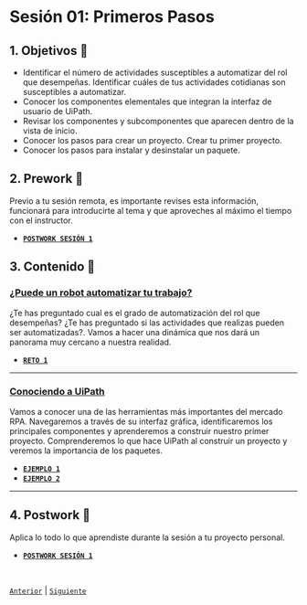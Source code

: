 # Sesión 01: Primeros Pasos

<div>


## 1. Objetivos :dart:

- Identificar el número de actividades susceptibles a automatizar del rol que desempeñas. Identificar cuáles de tus actividades cotidianas son susceptibles a automatizar.
- Conocer los componentes elementales que integran la interfaz de usuario de UiPath.
- Revisar los componentes y subcomponentes que aparecen dentro de la vista de inicio.
- Conocer los pasos para crear un proyecto. Crear tu primer proyecto.
- Conocer los pasos para instalar y desinstalar un paquete.

## 2. Prework :notebook_with_decorative_cover:

Previo a tu sesión remota, es importante revises esta información, funcionará para introducirte al tema y que aproveches al máximo el tiempo con el instructor.

- [**`POSTWORK SESIÓN 1`**](https://github.com/bot-jcris/RPA-UiPath-Pepsico-2021/raw/main/Session-01/material/Prework_%20Sesi%C3%B3n%201_%20Primeros%20pasos.pdf)

## 3. Contenido :blue_book:

### <ins>¿Puede un robot automatizar tu trabajo?</ins>

¿Te has preguntado cual es el grado de automatización del rol que desempeñas? ¿Te has preguntado si las actividades que realizas pueden ser automatizadas?. Vamos a hacer una dinámica que nos dará un panorama muy cercano a nuestra realidad.

- [**`RETO 1`**](Challenge-01/Readme.md)
---

### <ins>Conociendo a UiPath</ins>

Vamos a conocer una de las herramientas más importantes del mercado RPA. Navegaremos a través de su interfaz gráfica, identificaremos los principales componentes y aprenderemos a construir nuestro primer proyecto. Comprenderemos lo que hace UiPath al construir un proyecto y veremos la importancia de los paquetes.

- [**`EJEMPLO 1`**](Example-01/README.md)
- [**`EJEMPLO 2`**](Example-02/README.md)

---

## 4. Postwork :memo:
Aplica lo todo lo que aprendiste durante la sesión a tu proyecto personal.

- [**`POSTWORK SESIÓN 1`**](Postwork/README.md)

<br>

[`Anterior`](../README.md) | [`Siguiente`](../Session-02/README.md)

</div>